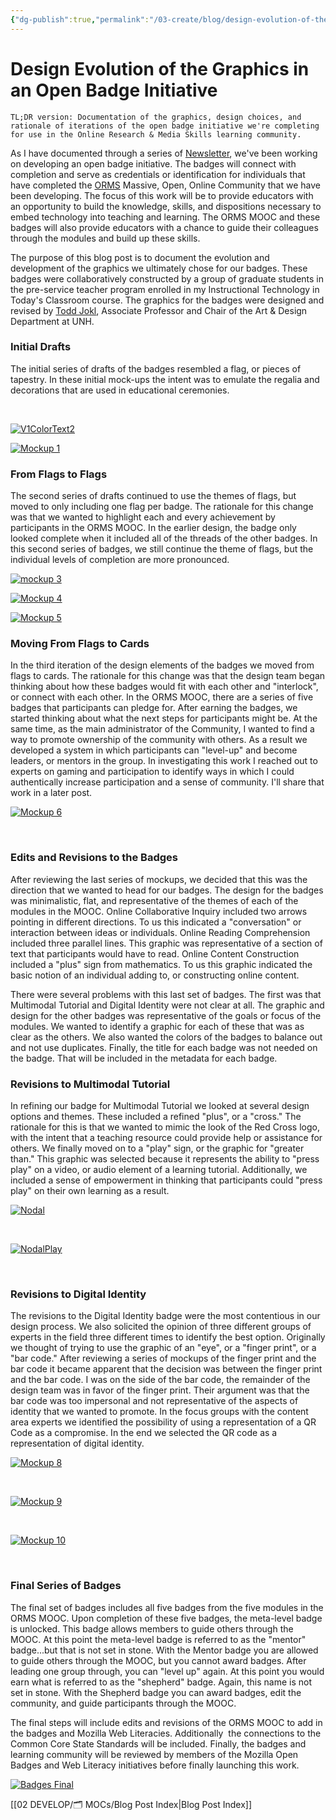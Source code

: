 ```yaml
---
{"dg-publish":true,"permalink":"/03-create/blog/design-evolution-of-the-graphics-in-an-open-badge-initiative/","title":"Design Evolution of the Graphics in an Open Badge Initiative","tags":["badges","mozilla","online-collaborative-inquiry","online-content-construction","online-reading-comprehension","orms","webliteracy"]}
---
```


# Design Evolution of the Graphics in an Open Badge Initiative

```
TL;DR version: Documentation of the graphics, design choices, and rationale of iterations of the open badge initiative we're completing for use in the Online Research & Media Skills learning community.
```

As I have documented through a series of [Newsletter](http://wiobyrne.com/tag/badges/), we've been working on developing an open badge initiative. The badges will connect with completion and serve as credentials or identification for individuals that have completed the [ORMS](https://sites.google.com/site/ormsmodel/) Massive, Open, Online Community that we have been developing. The focus of this work will be to provide educators with an opportunity to build the knowledge, skills, and dispositions necessary to embed technology into teaching and learning. The ORMS MOOC and these badges will also provide educators with a chance to guide their colleagues through the modules and build up these skills.

The purpose of this blog post is to document the evolution and development of the graphics we ultimately chose for our badges. These badges were collaboratively constructed by a group of graduate students in the pre-service teacher program enrolled in my Instructional Technology in Today's Classroom course. The graphics for the badges were designed and revised by [Todd Jokl](http://www.newhaven.edu/199572/Todd_Jokl/), Associate Professor and Chair of the Art & Design Department at UNH.

### Initial Drafts

The initial series of drafts of the badges resembled a flag, or pieces of tapestry. In these initial mock-ups the intent was to emulate the regalia and decorations that are used in educational ceremonies.

 

[![V1ColorText2](images/V1ColorText2-218x300.jpg)](http://wiobyrne.com/wp-content/uploads/2013/07/V1ColorText2.jpg)

[![Mockup 1](images/V1Color-229x300.jpg)](http://wiobyrne.com/wp-content/uploads/2013/07/V1Color.jpg)

### From Flags to Flags

The second series of drafts continued to use the themes of flags, but moved to only including one flag per badge. The rationale for this change was that we wanted to highlight each and every achievement by participants in the ORMS MOOC. In the earlier design, the badge only looked complete when it included all of the threads of the other badges. In this second series of badges, we still continue the theme of flags, but the individual levels of completion are more pronounced.

[![mockup 3](images/cards.png)](http://wiobyrne.com/wp-content/uploads/2013/07/cards.png)

[![Mockup 4](images/FlagsMulti.png)](http://wiobyrne.com/wp-content/uploads/2013/07/FlagsMulti.png)

[![Mockup 5](images/hexagon-300x261.png)](http://wiobyrne.com/wp-content/uploads/2013/07/hexagon.png)

### Moving From Flags to Cards

In the third iteration of the design elements of the badges we moved from flags to cards. The rationale for this change was that the design team began thinking about how these badges would fit with each other and "interlock", or connect with each other. In the ORMS MOOC, there are a series of five badges that participants can pledge for. After earning the badges, we started thinking about what the next steps for participants might be. At the same time, as the main administrator of the Community, I wanted to find a way to promote ownership of the community with others. As a result we developed a system in which participants can "level-up" and become leaders, or mentors in the group. In investigating this work I reached out to experts on gaming and participation to identify ways in which I could authentically increase participation and a sense of community. I'll share that work in a later post.

[![Mockup 6](images/CardsRev-300x258.png)](http://wiobyrne.com/wp-content/uploads/2013/07/CardsRev.png)

 

### Edits and Revisions to the Badges

After reviewing the last series of mockups, we decided that this was the direction that we wanted to head for our badges. The design for the badges was minimalistic, flat, and representative of the themes of each of the modules in the MOOC. Online Collaborative Inquiry included two arrows pointing in different directions. To us this indicated a "conversation" or interaction between ideas or individuals. Online Reading Comprehension included three parallel lines. This graphic was representative of a section of text that participants would have to read. Online Content Construction included a "plus" sign from mathematics. To us this graphic indicated the basic notion of an individual adding to, or constructing online content.

There were several problems with this last set of badges. The first was that Multimodal Tutorial and Digital Identity were not clear at all. The graphic and design for the other badges was representative of the goals or focus of the modules. We wanted to identify a graphic for each of these that was as clear as the others. We also wanted the colors of the badges to balance out and not use duplicates. Finally, the title for each badge was not needed on the badge. That will be included in the metadata for each badge.

### Revisions to Multimodal Tutorial

In refining our badge for Multimodal Tutorial we looked at several design options and themes. These included a refined "plus", or a "cross." The rationale for this is that we wanted to mimic the look of the Red Cross logo, with the intent that a teaching resource could provide help or assistance for others. We finally moved on to a "play" sign, or the graphic for "greater than." This graphic was selected because it represents the ability to "press play" on a video, or audio element of a learning tutorial. Additionally, we included a sense of empowerment in thinking that participants could "press play" on their own learning as a result.

[![Nodal](images/Nodal-300x244.png)](http://wiobyrne.com/wp-content/uploads/2013/07/Nodal.png)

 

[![NodalPlay](images/NodalPlay-245x300.png)](http://wiobyrne.com/wp-content/uploads/2013/07/NodalPlay.png)

 

### Revisions to Digital Identity

The revisions to the Digital Identity badge were the most contentious in our design process. We also solicited the opinion of three different groups of experts in the field three different times to identify the best option. Originally we thought of trying to use the graphic of an "eye", or a "finger print", or a "bar code." After reviewing a series of mockups of the finger print and the bar code it became apparent that the decision was between the finger print and the bar code. I was on the side of the bar code, the remainder of the design team was in favor of the finger print. Their argument was that the bar code was too impersonal and not representative of the aspects of identity that we wanted to promote. In the focus groups with the content area experts we identified the possibility of using a representation of a QR Code as a compromise. In the end we selected the QR code as a representation of digital identity.

[![Mockup 8](images/DigIdent-300x241.png)](http://wiobyrne.com/wp-content/uploads/2013/07/DigIdent.png)

 

[![Mockup 9](images/DigIdentThumb-300x242.png)](http://wiobyrne.com/wp-content/uploads/2013/07/DigIdentThumb.png)

 

[![Mockup 10](images/IdentityQPR-300x168.png)](http://wiobyrne.com/wp-content/uploads/2013/07/IdentityQPR.png)

 

### Final Series of Badges

The final set of badges includes all five badges from the five modules in the ORMS MOOC. Upon completion of these five badges, the meta-level badge is unlocked. This badge allows members to guide others through the MOOC. At this point the meta-level badge is referred to as the "mentor" badge...but that is not set in stone. With the Mentor badge you are allowed to guide others through the MOOC, but you cannot award badges. After leading one group through, you can "level up" again. At this point you would earn what is referred to as the "shepherd" badge. Again, this name is not set in stone. With the Shepherd badge you can award badges, edit the community, and guide participants through the MOOC.

The final steps will include edits and revisions of the ORMS MOOC to add in the badges and Mozilla Web Literacies. Additionally  the connections to the Common Core State Standards will be included. Finally, the badges and learning community will be reviewed by members of the Mozilla Open Badges and Web Literacy initiatives before finally launching this work.

[![Badges Final](images/BadgeFinalAll-300x254.png)](http://wiobyrne.com/wp-content/uploads/2013/07/BadgeFinalAll.png)

[[02 DEVELOP/🗂️ MOCs/Blog Post Index\|Blog Post Index]]